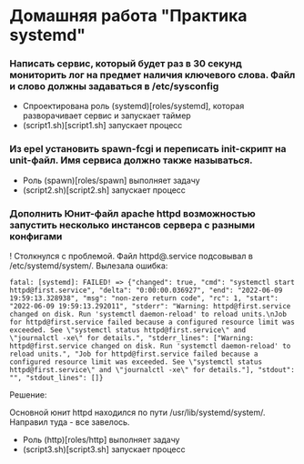 # Домашняя работа "Практика systemd"

### Написать сервис, который будет раз в 30 секунд мониторить лог на предмет наличия ключевого слова. Файл и слово должны задаваться в /etc/sysconfig

+ Спроектирована роль (systemd)[roles/systemd], которая разворачивает сервис и запускает таймер
+ (script1.sh)[script1.sh] запускает процесс

### Из epel установить spawn-fcgi и переписать init-скрипт на unit-файл. Имя сервиса должно также называться.

+ Роль (spawn)[roles/spawn] выполняет задачу
+ (script2.sh)[script2.sh] запускает процесс

### Дополнить Юнит-файл apache httpd возможностью запустить несколько инстансов сервера с разными конфигами 

! Столкнулся с проблемой. Файл httpd@.service подсовывал в /etc/systemd/system/. 
Вылезала ошибка:

```out1
fatal: [systemd]: FAILED! => {"changed": true, "cmd": "systemctl start httpd@first.service", "delta": "0:00:00.036927", "end": "2022-06-09 19:59:13.328938", "msg": "non-zero return code", "rc": 1, "start": "2022-06-09 19:59:13.292011", "stderr": "Warning: httpd@first.service changed on disk. Run 'systemctl daemon-reload' to reload units.\nJob for httpd@first.service failed because a configured resource limit was exceeded. See \"systemctl status httpd@first.service\" and \"journalctl -xe\" for details.", "stderr_lines": ["Warning: httpd@first.service changed on disk. Run 'systemctl daemon-reload' to reload units.", "Job for httpd@first.service failed because a configured resource limit was exceeded. See \"systemctl status httpd@first.service\" and \"journalctl -xe\" for details."], "stdout": "", "stdout_lines": []}

```
Решение:

Основной юнит httpd находился по пути /usr/lib/systemd/system/.
Направил туда - все завелось.

+ Роль (http)[roles/http] выполняет задачу
+ (script3.sh)[script3.sh] запускает процесс